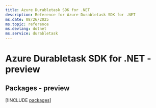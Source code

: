 ```yaml
---
title: Azure Durabletask SDK for .NET
description: Reference for Azure Durabletask SDK for .NET
ms.date: 08/26/2025
ms.topic: reference
ms.devlang: dotnet
ms.service: durabletask
---
```

# Azure Durabletask SDK for .NET - preview
## Packages - preview
[!INCLUDE [packages](durabletask-index.md)]